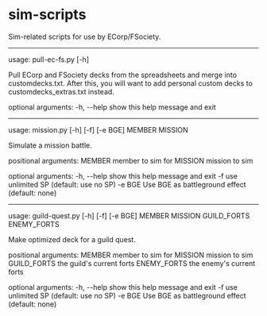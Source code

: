 # sim-scripts
Sim-related scripts for use by ECorp/FSociety.

----
usage: pull-ec-fs.py [-h]

Pull ECorp and FSociety decks from the spreadsheets and merge into
customdecks.txt. After this, you will want to add personal custom decks to
customdecks_extras.txt instead.

optional arguments:
  -h, --help  show this help message and exit

----
usage: mission.py [-h] [-f] [-e BGE] MEMBER MISSION

Simulate a mission battle.

positional arguments:
  MEMBER      member to sim for
  MISSION     mission to sim

optional arguments:
  -h, --help  show this help message and exit
  -f          use unlimited SP (default: use no SP)
  -e BGE      Use BGE as battleground effect (default: none)

----
usage: guild-quest.py [-h] [-f] [-e BGE]
                      MEMBER MISSION GUILD_FORTS ENEMY_FORTS

Make optimized deck for a guild quest.

positional arguments:
  MEMBER       member to sim for
  MISSION      mission to sim
  GUILD_FORTS  the guild's current forts
  ENEMY_FORTS  the enemy's current forts

optional arguments:
  -h, --help   show this help message and exit
  -f           use unlimited SP (default: use no SP)
  -e BGE       Use BGE as battleground effect (default: none)
